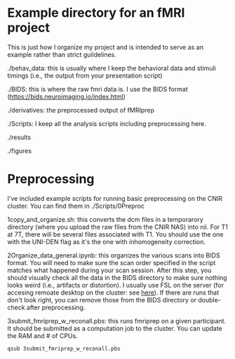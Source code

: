 # Example directory for an fMRI project
This is just how I organize my project and is intended to serve as an example rather than strict guildelines. 

./behav_data: this is usually where I keep the behavioral data and stimuli timings (i.e., the output from your presentation script)

./BIDS: this is where the raw fmri data is. I use the BIDS format (https://bids.neuroimaging.io/index.html)

./derivatives: the preprocessed output of fMRIprep

./Scripts: I keep all the analysis scripts including preprocessing here. 

./results

./figures

# Preprocessing
I've included example scripts for running basic preprocessing on the CNIR cluster. You can find them in ./Scripts/0Preproc

1copy_and_organize.sh: this converts the dcm files in a temporarory directory (where you upload the raw files from the CNIR NAS) into nii. For T1 at 7T, there will be several files associated with T1. You should use the one with the UNI-DEN flag as it's the one with inhomogeneity correction. 


2Organize_data_general.ipynb: this organizes the various scans into BIDS format. You will need to make sure the scan order specified in the script matches what happened during your scan session. After this step, you should visually check all the data in the BIDS directory to make sure nothing looks weird (i.e., artifacts or distortion). I usually use FSL on the server (for accesing remoate desktop on the cluster: see [here](https://docs.google.com/document/d/13VL20SnqRp-_UihPHbsikBdFzNkZGJrk9-N6AiESoVc/edit?usp=sharing)). If there are runs that don't look right, you can remove those from the BIDS directory or double-check after preprocessing. 

3submit_fmriprep_w_reconall.pbs: this runs fmriprep on a given participant. It should be submitted as a computation job to the cluster. You can update the RAM and # of CPUs. 
```
qsub 3submit_fmriprep_w_reconall.pbs
```




